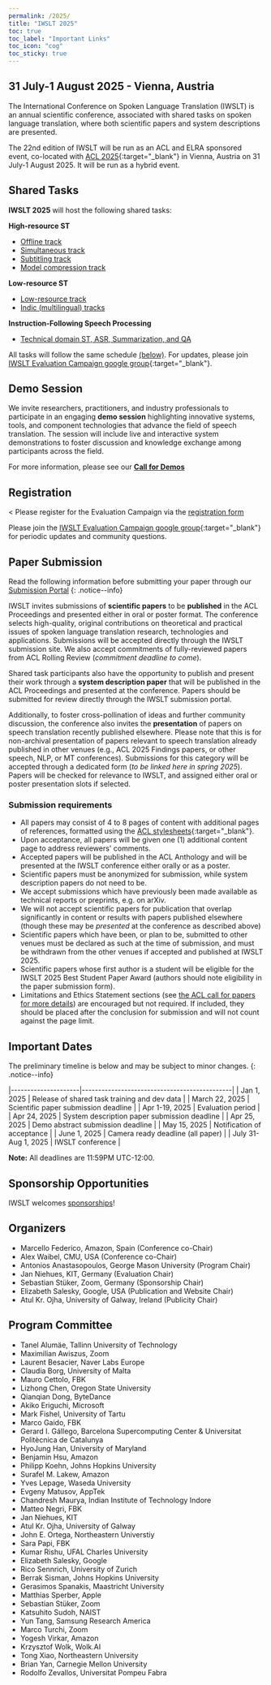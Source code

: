 ```yaml
---
permalink: /2025/
title: "IWSLT 2025"
toc: true
toc_label: "Important Links"
toc_icon: "cog"
toc_sticky: true
---
```


##  31 July-1 August 2025 - Vienna, Austria

The International Conference on Spoken Language Translation (IWSLT) is an annual scientific conference, associated with shared tasks on spoken language translation, where both scientific papers and system descriptions are presented.

The 22nd edition of IWSLT will be run as an ACL and ELRA sponsored event, co-located with [ACL 2025](https://2025.aclweb.org/){:target="_blank"} in Vienna, Austria on 31 July-1 August 2025. 
It will be run as a hybrid event.



## Shared Tasks

**IWSLT 2025** will host the following shared tasks:

**High-resource ST**
- [Offline track](/2025/offline)
- [Simultaneous track](/2025/simultaneous)
- [Subtitling track](/2025/subtitling)
- [Model compression track](/2025/model-compression)

**Low-resource ST**
- [Low-resource track](/2025/low-resource)
- [Indic (multilingual) tracks](/2025/indic)

**Instruction-Following Speech Processing**
- [Technical domain ST, ASR, Summarization, and QA](/2025/instruction-following)


All tasks will follow the same schedule [(below)](#important-dates).
For updates, please join [IWSLT Evaluation Campaign google group](https://groups.google.com/g/iwslt-evaluation-campaign){:target="_blank"}.


## Demo Session

We invite researchers, practitioners, and industry professionals to participate in an engaging **demo session** highlighting innovative systems, tools, and component technologies that advance the field of speech translation. 
The session will include live and interactive system demonstrations to foster discussion and knowledge exchange among participants across the field. 

For more information, please see our [**Call for Demos**](/2025/call-for-demos)


## Registration

< Please register for the Evaluation Campaign via the [registration form](https://forms.gle/fc4dP4d522zaNUUb6) 
<!--{: .notice--info} -->

Please join the [IWSLT Evaluation Campaign google group](https://groups.google.com/g/iwslt-evaluation-campaign){:target="_blank"} for periodic updates and community questions.


## Paper Submission

Read the following information before submitting your paper through our [Submission Portal](https://softconf.com/acl2025/iwslt2025/)
{: .notice--info}

IWSLT invites submissions of **scientific papers** to be **published** in the ACL Proceedings and presented either in oral or poster format. The conference selects high-quality, original contributions on theoretical and practical issues of spoken language translation research, technologies and applications. Submissions will be accepted directly through the IWSLT submission site. We also accept commitments of fully-reviewed papers from  ACL Rolling Review (_commitment deadline to come_). 

Shared task participants also have the opportunity to publish and present their work through a **system description paper** that will be published in the ACL Proceedings and presented at the conference. Papers should be submitted for review directly through the IWSLT submission portal. 
 
Additionally, to foster cross-pollination of ideas and further community discussion, the conference also invites the **presentation** of papers on speech translation recently published elsewhere. Please note that this is for non-archival presentation of papers relevant to speech translation already published in other venues (e.g., ACL 2025 Findings papers, or other speech, NLP, or MT conferences). Submissions for this category will be accepted through a dedicated form (_to be linked here in spring 2025_). Papers will be checked for relevance to IWSLT, and assigned either oral or poster presentation slots if selected.

### Submission requirements
- All papers may consist of 4 to 8 pages of content with additional pages of references, formatted using the [ACL stylesheets](https://acl-org.github.io/ACLPUB/formatting.html){:target="_blank"}. 
- Upon acceptance, all papers will be given one (1) additional content page to address reviewers' comments. 
- Accepted papers will be published in the ACL Anthology and will be presented at the IWSLT conference either orally or as a poster.
- Scientific papers must be anonymized for submission, while system description papers do not need to be.
- We accept submissions which have previously been made available as technical reports or preprints, e.g. on arXiv.
- We will not accept scientific papers for publication that overlap significantly in content or results with papers published elsewhere (though these may be _presented_ at the conference as described above)
- Scientific papers which have been, or plan to be, submitted to other venues must be declared as such at the time of submission, and must be withdrawn from the other venues if accepted and published at IWSLT 2025.
- Scientific papers whose first author is a student will be eligible for the IWSLT 2025 Best Student Paper Award (authors should note eligibility in the paper submission form).
- Limitations and Ethics Statement sections (see [the ACL call for papers for more details](https://2025.aclweb.org/calls/main_conference_papers/)) are encouraged but not required. If included, they should be placed after the conclusion for submission and will not count against the page limit. 



## Important Dates

The preliminary timeline is below and may be subject to minor changes.
{: .notice--info}

|---------------------|----------------------------------------------|
| Jan 1, 2025         | Release of shared task training and dev data |
| March 22, 2025      | Scientific paper submission deadline         |
| Apr 1-19, 2025      | Evaluation period                            |
| Apr 24, 2025        | System description paper submission deadline |
| Apr 25, 2025        | Demo abstract submission deadline            |
| May 15, 2025        | Notification of acceptance                   |
| June 1, 2025        | Camera ready deadline (all paper)            |
| July 31-Aug 1, 2025 | IWSLT conference                             |


**Note:** All deadlines are 11:59PM UTC-12:00.


## Sponsorship Opportunities
IWSLT welcomes [sponsorships](/2025/sponsors)!


## Organizers
- Marcello Federico, Amazon, Spain (Conference co-Chair)
- Alex Waibel, CMU, USA (Conference co-Chair)
- Antonios Anastasopoulos, George Mason University (Program Chair)
- Jan Niehues, KIT, Germany (Evaluation Chair)
- Sebastian Stüker, Zoom, Germany (Sponsorship Chair)
- Elizabeth Salesky, Google, USA (Publication and Website Chair)
- Atul Kr. Ojha, University of Galway, Ireland (Publicity Chair)



## Program Committee

- Tanel Alumäe, Tallinn University of Technology
- Maximilian Awiszus, Zoom
- Laurent Besacier, Naver Labs Europe
- Claudia Borg, University of Malta
- Mauro Cettolo, FBK
- Lizhong Chen, Oregon State University
- Qianqian Dong, ByteDance
- Akiko Eriguchi, Microsoft
- Mark Fishel, University of Tartu
- Marco Gaido, FBK
- Gerard I. Gállego, Barcelona Supercomputing Center & Universitat Politècnica de Catalunya
- HyoJung Han, University of Maryland
- Benjamin Hsu, Amazon
- Philipp Koehn, Johns Hopkins University
- Surafel M. Lakew, Amazon
- Yves Lepage, Waseda University
- Evgeny Matusov, AppTek
- Chandresh Maurya, Indian Institute of Technology Indore
- Matteo Negri, FBK
- Jan Niehues, KIT
- Atul Kr. Ojha, University of Galway
- John E. Ortega, Northeastern Universtiy
- Sara Papi, FBK
- Kumar Rishu, UFAL Charles University
- Elizabeth Salesky, Google
- Rico Sennrich, University of Zurich
- Berrak Sisman, Johns Hopkins University
- Gerasimos Spanakis, Maastricht University
- Matthias Sperber, Apple
- Sebastian Stüker, Zoom
- Katsuhito Sudoh, NAIST
- Yun Tang, Samsung Research America
- Marco Turchi, Zoom
- Yogesh Virkar, Amazon
- Krzysztof Wolk, Wolk.AI
- Tong Xiao, Northeastern University
- Brian Yan, Carnegie Mellon University
- Rodolfo Zevallos, Universitat Pompeu Fabra
